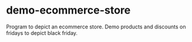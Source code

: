 # demo-ecommerce-store
Program to depict an ecommerce store.
Demo products and discounts on fridays to depict black friday.
